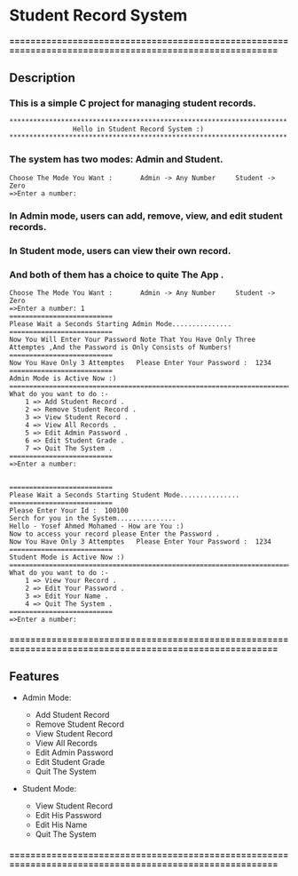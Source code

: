 # Student Record System
<h4>========================================================================================================</h4>

## Description
<h3>This is a simple C project for managing student records.</h3>

~~~
**********************************************************************
                Hello in Student Record System :)
**********************************************************************
~~~

<h3>The system has two modes: Admin and Student.</h3>

~~~
Choose The Mode You Want :       Admin -> Any Number     Student -> Zero
=>Enter a number:
~~~

<h3>In Admin mode, users can add, remove, view, and edit student records.</h3>
<h3>In Student mode, users can view their own record.</h3>
<h3>And both of them has a choice to quite The App .</h3>

~~~
Choose The Mode You Want :       Admin -> Any Number     Student -> Zero
=>Enter a number: 1
==========================
Please Wait a Seconds Starting Admin Mode...............
==========================
Now You Will Enter Your Password Note That You Have Only Three Attemptes ,And the Password is Only Consists of Numbers!
==========================
Now You Have Only 3 Attemptes   Please Enter Your Password :  1234
==========================
Admin Mode is Active Now :)
============================================================================================
What do you want to do :-
    1 => Add Student Record .
    2 => Remove Student Record .
    3 => View Student Record .
    4 => View All Records .
    5 => Edit Admin Password .
    6 => Edit Student Grade .
    7 => Quit The System .
==========================
=>Enter a number:


==========================
Please Wait a Seconds Starting Student Mode...............
==========================
Please Enter Your Id :  100100
Serch for you in the System...............
Hello - Yosef Ahmed Mohamed - How are You :)
Now to access your record please Enter the Password .
Now You Have Only 3 Attemptes   Please Enter Your Password :  1234
==========================
Student Mode is Active Now :)
============================================================================================
What do you want to do :-
    1 => View Your Record .
    2 => Edit Your Password .
    3 => Edit Your Name .
    4 => Quit The System .
==========================
=>Enter a number: 
~~~


<h4>========================================================================================================</h4>

## Features
- Admin Mode:
  - Add Student Record
  - Remove Student Record
  - View Student Record
  - View All Records
  - Edit Admin Password
  - Edit Student Grade
  - Quit The System

- Student Mode:
  - View Student Record
  - Edit His Password
  - Edit His Name
  - Quit The System
<h4>========================================================================================================</h4>

